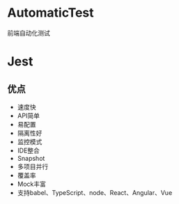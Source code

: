 # AutomaticTest
前端自动化测试

# Jest
## 优点
- 速度快
- API简单
- 易配置
- 隔离性好
- 监控模式
- IDE整合
- Snapshot
- 多项目并行
- 覆盖率
- Mock丰富
- 支持babel、TypeScript、node、React、Angular、Vue